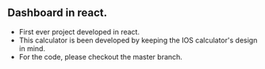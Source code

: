 ## Dashboard in react.

- First ever project developed in react.
- This calculator is been developed by keeping the IOS calculator's design in mind.
- For the code, please checkout the master branch. <br /> <br />
